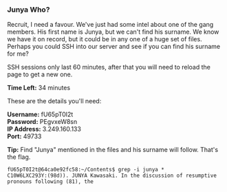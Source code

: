 ### Junya Who?

Recruit, I need a favour. We've just had some intel about one of the gang members. His first name is Junya, but we can't find his surname. We know we have it on record, but it could be in any one of a huge set of files. Perhaps you could SSH into our server and see if you can find his surname for me?

SSH sessions only last 60 minutes, after that you will need to reload the page to get a new one.

**Time Left:** 34 minutes  

These are the details you'll need:

**Username:** fU65pT0I2t  
**Password:** PEgvxeW8sn  
**IP Address:** 3.249.160.133  
**Port:** 49733  

**Tip:** Find "Junya" mentioned in the files and his surname will follow. That's the flag.



```
fU65pT0I2t@64ca0e92fc58:~/Contents$ grep -i junya *
C10W6LXC293Y:(98d)). JUNYA Kawasaki. In the discussion of resumptive pronouns following (81), the
```